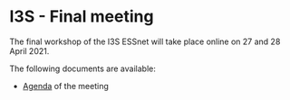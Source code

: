 # I3S - Final meeting

The final workshop of the I3S ESSnet will take place online on 27 and 28 April 2021.

The following documents are available:

  * [Agenda](agenda.md) of the meeting

